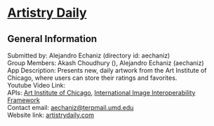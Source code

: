 # [Artistry Daily](https://cmsc335-final-bzma.onrender.com)

## General Information
Submitted by: Alejandro Echaniz (directory id: aechaniz)  
Group Members: Akash Choudhury (), Alejandro Echaniz (aechaniz)  
App Description: Presents new, daily artwork from the Art Institute of Chicago, 
where users can store their ratings and favorites.  
Youtube Video Link:  
APIs: [Art Institute of Chicago](https://api.artic.edu/docs/#collections), [International Image Interoperability Framework](https://iiif.io/api/image/2.0/)  
Contact email: aechaniz@terpmail.umd.edu  
Website link: [artistrydaily.com](https://cmsc335-final-bzma.onrender.com)